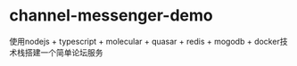 # channel-messenger-demo
使用nodejs + typescript + molecular + quasar + redis + mogodb + docker技术栈搭建一个简单论坛服务
